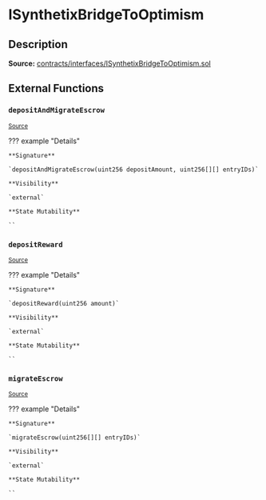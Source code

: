 # ISynthetixBridgeToOptimism

## Description

**Source:** [contracts/interfaces/ISynthetixBridgeToOptimism.sol](https://github.com/Synthetixio/synthetix/tree/v2.52.1-ovm/contracts/interfaces/ISynthetixBridgeToOptimism.sol)

## External Functions

### `depositAndMigrateEscrow`

<sub>[Source](https://github.com/Synthetixio/synthetix/tree/v2.52.1-ovm/contracts/interfaces/ISynthetixBridgeToOptimism.sol#L9)</sub>

??? example "Details"

    **Signature**

    `depositAndMigrateEscrow(uint256 depositAmount, uint256[][] entryIDs)`

    **Visibility**

    `external`

    **State Mutability**

    ``

### `depositReward`

<sub>[Source](https://github.com/Synthetixio/synthetix/tree/v2.52.1-ovm/contracts/interfaces/ISynthetixBridgeToOptimism.sol#L7)</sub>

??? example "Details"

    **Signature**

    `depositReward(uint256 amount)`

    **Visibility**

    `external`

    **State Mutability**

    ``

### `migrateEscrow`

<sub>[Source](https://github.com/Synthetixio/synthetix/tree/v2.52.1-ovm/contracts/interfaces/ISynthetixBridgeToOptimism.sol#L5)</sub>

??? example "Details"

    **Signature**

    `migrateEscrow(uint256[][] entryIDs)`

    **Visibility**

    `external`

    **State Mutability**

    ``
